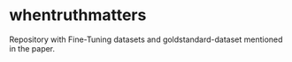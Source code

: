 # whentruthmatters
Repository with Fine-Tuning datasets and goldstandard-dataset mentioned in the paper.

